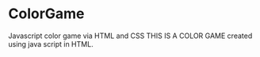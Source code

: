 # ColorGame
Javascript color game via HTML and CSS
THIS IS A COLOR GAME created using java script in HTML.